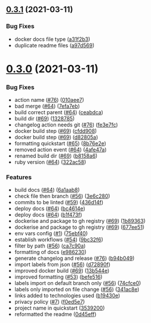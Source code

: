 ## [0.3.1](https://github.com/eddiejaoude/stargate/compare/v0.3.0...v0.3.1) (2021-03-11)


### Bug Fixes

* docker docs file type ([a31f2b3](https://github.com/eddiejaoude/stargate/commit/a31f2b39af7632731c080519eadddcf6bf3e6458))
* duplicate readme files ([a97d569](https://github.com/eddiejaoude/stargate/commit/a97d569994ad84c031406b8bcc1e86398bfad2c0))



# [0.3.0](https://github.com/eddiejaoude/stargate/compare/0d45eff2ec4b69b023bf8571934389e6d49db1d6...v0.3.0) (2021-03-11)


### Bug Fixes

* action name ([#76](https://github.com/eddiejaoude/stargate/issues/76)) ([010aee7](https://github.com/eddiejaoude/stargate/commit/010aee71259638052cd525d57ac4d0a12165cf64))
* bad merge ([#64](https://github.com/eddiejaoude/stargate/issues/64)) ([7efa7eb](https://github.com/eddiejaoude/stargate/commit/7efa7eb8ef06172a382f00f2ddfa84dd128d8452))
* build correct parent ([#64](https://github.com/eddiejaoude/stargate/issues/64)) ([ceabdca](https://github.com/eddiejaoude/stargate/commit/ceabdca8badda602823af1f55a818b95dbee2e64))
* build dir ([#69](https://github.com/eddiejaoude/stargate/issues/69)) ([1328785](https://github.com/eddiejaoude/stargate/commit/1328785b54e5148720b8bd66f900b42667269fd1))
* changelog action needs git ([#76](https://github.com/eddiejaoude/stargate/issues/76)) ([fe3e7fc](https://github.com/eddiejaoude/stargate/commit/fe3e7fcf1d25504695f768920f24ead8a325a255))
* docker build step ([#69](https://github.com/eddiejaoude/stargate/issues/69)) ([cfdd908](https://github.com/eddiejaoude/stargate/commit/cfdd908861d642d99fe23c50e64ffb8898c6febc))
* docker build step ([#69](https://github.com/eddiejaoude/stargate/issues/69)) ([d82805a](https://github.com/eddiejaoude/stargate/commit/d82805ac8ae405dbb7b45e8c2fd1a2a414d40cc8))
* formatting quickstart ([#65](https://github.com/eddiejaoude/stargate/issues/65)) ([8b76e2e](https://github.com/eddiejaoude/stargate/commit/8b76e2eee69d357953c125fdf7935ce71bb25b18))
* removed action event ([#64](https://github.com/eddiejaoude/stargate/issues/64)) ([4afe47a](https://github.com/eddiejaoude/stargate/commit/4afe47ac5a1305ab85f7943f074d961f1e4b8841))
* renamed build dir ([#69](https://github.com/eddiejaoude/stargate/issues/69)) ([b8158a6](https://github.com/eddiejaoude/stargate/commit/b8158a66535298fd13890dfbf6e08531640f601a))
* ruby version ([#64](https://github.com/eddiejaoude/stargate/issues/64)) ([322ac58](https://github.com/eddiejaoude/stargate/commit/322ac5818e47d45e201eb72045b42ae8c9c3afea))


### Features

* build docs ([#64](https://github.com/eddiejaoude/stargate/issues/64)) ([6a1aab8](https://github.com/eddiejaoude/stargate/commit/6a1aab8428df51aee4882a5549b36c2e093fe5ce))
* check file then branch ([#56](https://github.com/eddiejaoude/stargate/issues/56)) ([3e6c280](https://github.com/eddiejaoude/stargate/commit/3e6c2808304df15eb8a1921fb494a725bda7a331))
* commits to be linted ([#59](https://github.com/eddiejaoude/stargate/issues/59)) ([436d14f](https://github.com/eddiejaoude/stargate/commit/436d14f6b1275f4d3ac13385886abdb70adb936e))
* deploy docs ([#64](https://github.com/eddiejaoude/stargate/issues/64)) ([bc4614e](https://github.com/eddiejaoude/stargate/commit/bc4614e445cd660a9b7d17f28f7598ac3739212c))
* deploy docs ([#64](https://github.com/eddiejaoude/stargate/issues/64)) ([b1f473f](https://github.com/eddiejaoude/stargate/commit/b1f473ffb6a32672056ca79345b3e98c5b5e011b))
* dockerise and package to gh registry ([#69](https://github.com/eddiejaoude/stargate/issues/69)) ([1b89363](https://github.com/eddiejaoude/stargate/commit/1b8936344759d7fa7e90b68db30286174f253879))
* dockerise and package to gh registry ([#69](https://github.com/eddiejaoude/stargate/issues/69)) ([677ee51](https://github.com/eddiejaoude/stargate/commit/677ee51575f10016438cd5401332d6b63c87be71))
* env vars config ([#1](https://github.com/eddiejaoude/stargate/issues/1)) ([75ebf40](https://github.com/eddiejaoude/stargate/commit/75ebf40634ff87a658736f6d211abd254b6026b4))
* establish workflows ([#54](https://github.com/eddiejaoude/stargate/issues/54)) ([9bc32f6](https://github.com/eddiejaoude/stargate/commit/9bc32f67226e6894a1c5770ba65cf4057b58c389))
* filter by path ([#56](https://github.com/eddiejaoude/stargate/issues/56)) ([ca7c90a](https://github.com/eddiejaoude/stargate/commit/ca7c90a98d65921623d3f16f09591d715fefac68))
* formatting of docs ([e986230](https://github.com/eddiejaoude/stargate/commit/e9862305eca221927dde5519810c429cff1511af))
* generate changelog and release ([#76](https://github.com/eddiejaoude/stargate/issues/76)) ([b94b049](https://github.com/eddiejaoude/stargate/commit/b94b04965c0ecfd9c6adde7e0160ac5cf97d3aae))
* import labels from json ([#56](https://github.com/eddiejaoude/stargate/issues/56)) ([d72890f](https://github.com/eddiejaoude/stargate/commit/d72890f5c8d11e8730c9cc8b0169609bd652babc))
* improved docker build ([#69](https://github.com/eddiejaoude/stargate/issues/69)) ([13b544e](https://github.com/eddiejaoude/stargate/commit/13b544e5c57de5cfc2976ab8bdd6c7275f6d6a42))
* improved formatting ([#53](https://github.com/eddiejaoude/stargate/issues/53)) ([befe516](https://github.com/eddiejaoude/stargate/commit/befe516afc3c17475b4667563903339cfe4ca174))
* labels import on default branch only ([#56](https://github.com/eddiejaoude/stargate/issues/56)) ([74cfce0](https://github.com/eddiejaoude/stargate/commit/74cfce0dcdc8005a3a640850f3b8a70e9e01445b))
* labels only imported on file change ([#56](https://github.com/eddiejaoude/stargate/issues/56)) ([341ac8e](https://github.com/eddiejaoude/stargate/commit/341ac8e037f78b01e647a53ef85511446d41746f))
* links added to technologies used ([b19430e](https://github.com/eddiejaoude/stargate/commit/b19430e6c7832602194d70d47a9ba7c80e472e87))
* privacy policy ([#7](https://github.com/eddiejaoude/stargate/issues/7)) ([f0ed5e7](https://github.com/eddiejaoude/stargate/commit/f0ed5e79cec973f85a3b21da9e4fed7583e8152f))
* project name in quickstart ([3539200](https://github.com/eddiejaoude/stargate/commit/3539200e698a06963b0694c28eefdd84ba12a1de))
* reformatted the readme ([0d45eff](https://github.com/eddiejaoude/stargate/commit/0d45eff2ec4b69b023bf8571934389e6d49db1d6))



